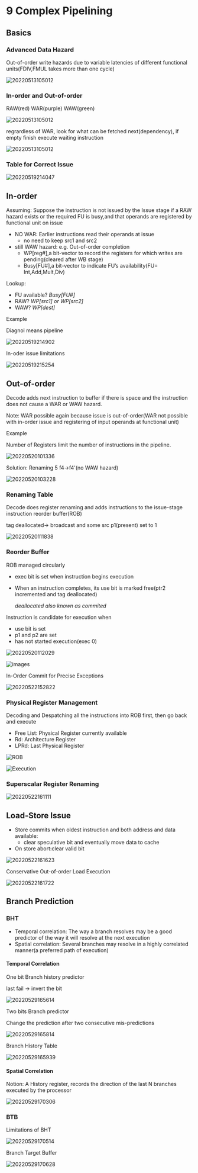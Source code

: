 # 9 Complex Pipelining
## Basics
### Advanced Data Hazard

Out-of-order write hazards due to variable latencies of different functional units(FDIV,FMUL takes more than one cycle)

![20220513105012](https://raw.githubusercontent.com/zxc2012/image/main/20220513105012.png)

### In-order and Out-of-order

RAW(red) WAR(purple) WAW(green)

![20220513105012](https://raw.githubusercontent.com/zxc2012/image/main/20220513112822.png)

regrardless of WAR, look for what can be fetched next(dependency), if empty finish execute waiting instruction

![20220513105012](https://raw.githubusercontent.com/zxc2012/image/main/20220513120540.png)

### Table for Correct Issue

![20220519214047](https://raw.githubusercontent.com/zxc2012/image/main/20220519214047.png)

## In-order

Assuming: Suppose the instruction is not issued	by the Issue stage if a RAW	hazard exists or the required FU is busy,and that operands are registered by functional unit on issue

- NO WAR: Earlier instructions read	their operands at issue
    - no need to keep src1 and src2
- still WAW	hazard: e.g. Out-of-order completion
    - WP[reg#],a bit-vector to record the registers for which writes are pending(cleared after WB stage)
    - Busy[FU#],a bit-vector to	indicate FU’s availability(FU=	Int,Add,Mult,Div)

Lookup:

- FU available?	*Busy[FU#]*
- RAW? *WP[src1] or WP[src2]*
- WAW? *WP[dest]*		

Example

Diagnol means pipeline

![20220519214902](https://raw.githubusercontent.com/zxc2012/image/main/20220519214902.png)

In-oder issue limitations

![20220519215254](https://raw.githubusercontent.com/zxc2012/image/main/20220519215254.png)

## Out-of-order

Decode adds	next instruction to	buffer	if	there is space and the instruction does not	cause a	WAR	or WAW hazard.	

Note: WAR possible again because issue is out-of-order(WAR not possible with in-order issue and registering of input operands at functional unit)	

Example

Number of Registers limit the number of instructions in	the	pipeline.

![20220520101336](https://raw.githubusercontent.com/zxc2012/image/main/20220520101336.png)

Solution: Renaming 5 f4->f4'(no WAW hazard)

![20220520103228](https://raw.githubusercontent.com/zxc2012/image/main/20220520103228.png)

### Renaming Table

Decode does register renaming and adds instructions to the	 issue-stage instruction reorder buffer(ROB)

tag deallocated-> broadcast and some src p1(present) set to 1

![20220520111838](https://raw.githubusercontent.com/zxc2012/image/main/20220520111838.png)

### Reorder Buffer

ROB	managed	circularly
- exec bit is set when instruction begins execution
- When an instruction completes, its use bit is marked free(ptr2 incremented and tag deallocated)

    *deallocated also known as commited*

Instruction is candidate for execution when
- use bit is set
- p1 and p2 are set 
- has not started execution(exec 0)

![20220520112029](https://raw.githubusercontent.com/zxc2012/image/main/20220520112029.png)

![images](https://raw.githubusercontent.com/zxc2012/image/main/images.gif)

In-Order Commit	for	Precise	Exceptions

![20220522152822](https://raw.githubusercontent.com/zxc2012/image/main/20220522152822.png)

### Physical Register Management

Decoding and Despatching all the instructions into ROB first, then go back and execute
- Free List: Physical Register currently available
- Rd: Architecture Register
- LPRd: Last Physical Register

![ROB](https://raw.githubusercontent.com/zxc2012/image/main/ROB.gif)

![Execution](https://raw.githubusercontent.com/zxc2012/image/main/Execution.gif)

### Superscalar Register Renaming 

![20220522161111](https://raw.githubusercontent.com/zxc2012/image/main/20220522161111.png)

## Load-Store Issue

- Store commits	when oldest	instruction	and	
both address and data available:		
    - clear speculative	bit	and	eventually move data to cache
- On store abort:clear valid bit

![20220522161623](https://raw.githubusercontent.com/zxc2012/image/main/20220522161623.png)

Conservative Out-of-order Load	Execution

![20220522161722](https://raw.githubusercontent.com/zxc2012/image/main/20220522161722.png)

## Branch Prediction
### BHT

- Temporal correlation: The way a branch resolves may	be a good predictor of the	way	it	will resolve at	the next execution
- Spatial correlation: Several branches may resolve in a	highly correlated manner(a preferred path of execution)

#### Temporal Correlation

One bit Branch history predictor

last fail -> invert the bit

![20220529165614](https://raw.githubusercontent.com/zxc2012/image/main/20220529165614.png)

Two bits Branch predictor

Change the prediction after two	consecutive	mis-predictions

![20220529165814](https://raw.githubusercontent.com/zxc2012/image/main/20220529165814.png)

Branch History Table

![20220529165939](https://raw.githubusercontent.com/zxc2012/image/main/20220529165939.png)

#### Spatial Correlation

Notion: A History register, records the direction of the last N branches	executed by	the	processor

![20220529170306](https://raw.githubusercontent.com/zxc2012/image/main/20220529170306.png)

### BTB

Limitations of BHT

![20220529170514](https://raw.githubusercontent.com/zxc2012/image/main/20220529170514.png)

Branch Target Buffer

![20220529170628](https://raw.githubusercontent.com/zxc2012/image/main/20220529170628.png)